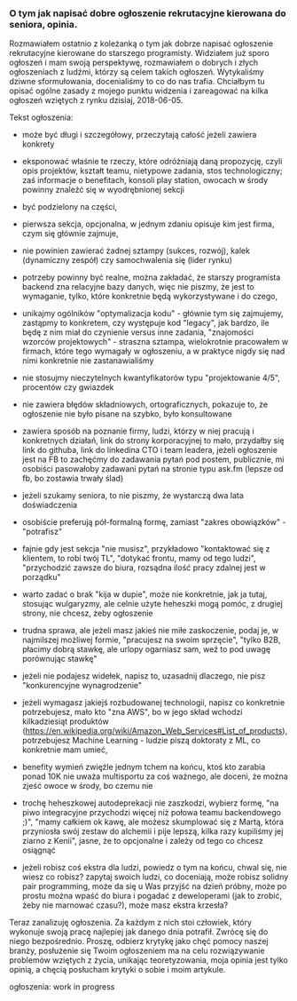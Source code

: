 ### O tym jak napisać dobre ogłoszenie rekrutacyjne kierowana do seniora, opinia.

Rozmawiałem ostatnio z koleżanką o tym jak dobrze napisać ogłoszenie rekrutacyjne kierowane do starszego programisty. Widziałem już sporo ogłoszeń i mam swoją perspektywę, rozmawiałem o dobrych i złych ogłoszeniach z ludźmi, którzy są celem takich ogłoszeń. Wytykaliśmy dziwne sformułowania, docenialiśmy to co do nas trafia. Chciałbym tu opisać ogólne zasady z mojego punktu widzenia i zareagować na kilka ogłoszeń wziętych z rynku dzisiaj, 2018-06-05.

Tekst ogłoszenia:

- może być długi i szczegółowy, przeczytają całość jeżeli zawiera konkrety

- eksponować właśnie te rzeczy, które odróżniają daną propozycję, czyli opis projektów, kształt teamu, nietypowe zadania, stos technologiczny; zaś informacje o benefitach, konsoli play station, owocach w środy powinny znaleźć się w wyodrębnionej sekcji

- być podzielony na części,

-  pierwsza sekcja, opcjonalna, w jednym zdaniu opisuje kim jest firma, czym się głównie zajmuje,

- nie powinien  zawierać żadnej sztampy (sukces, rozwój), kalek (dynamiczny zespół) czy samochwalenia się (lider rynku)

- potrzeby powinny być realne, można zakładać, że starszy programista backend zna relacyjne bazy danych, więc nie piszmy, że jest to wymaganie, tylko, które konkretnie będą wykorzystywane i do czego,

- unikajmy ogólników "optymalizacja kodu" - głównie tym się zajmujemy, zastąpmy to konkretem, czy występuje kod "legacy", jak bardzo, ile będę z nim miał do czynienie versus inne zadania, "znajomości wzorców projektowych" - straszna sztampa, wielokrotnie pracowałem w firmach, które tego wymagały w ogłoszeniu, a w praktyce nigdy się nad nimi konkretnie nie zastanawialiśmy

- nie stosujmy nieczytelnych kwantyfikatorów typu "projektowanie 4/5",  procentów czy gwiazdek

- nie zawiera błędów składniowych, ortograficznych, pokazuje to, że ogłoszenie nie było pisane na szybko, było konsultowane

- zawiera sposób na poznanie firmy, ludzi, którzy w niej pracują i konkretnych działań, link do strony korporacyjnej to mało, przydałby się link do githuba, link do linkedina CTO i team leadera, jeżeli ogłoszenie jest na FB to zachęćmy do zadawania pytań pod postem, publicznie, mi osobiści pasowałoby zadawani pytań na stronie typu ask.fm (lepsze od fb, bo zostawia trwały ślad)

- jeżeli szukamy seniora, to nie piszmy, że wystarczą dwa lata doświadczenia

- osobiście preferują pół-formalną formę, zamiast "zakres obowiązków" - "potrafisz"

- fajnie gdy jest sekcja "nie musisz", przykładowo "kontaktować się z klientem, to robi twój TL", "dotykać frontu, mamy od tego ludzi", "przychodzić zawsze do biura, rozsądna ilość pracy zdalnej jest w porządku"

- warto zadać o brak "kija w dupie", może nie konkretnie, jak ja tutaj, stosując wulgaryzmy, ale celnie użyte heheszki mogą pomóc, z drugiej strony, nie chcesz, żeby ogłoszenie

- trudna sprawa, ale jeżeli masz jakieś nie miłe zaskoczenie, podaj je, w najmilszej możliwej formie, "pracujesz na swoim sprzęcie", "tylko B2B, płacimy dobrą stawkę, ale urlopy ogarniasz sam, weź to pod uwagę porównując stawkę"

- jeżeli nie podajesz widełek, napisz to, uzasadnij dlaczego, nie pisz "konkurencyjne wynagrodzenie"

- jeżeli wymagasz jakiejś rozbudowanej technologii, napisz co konkretnie potrzebujesz, mało kto "zna AWS", bo w jego skład wchodzi kilkadziesiąt produktów (https://en.wikipedia.org/wiki/Amazon_Web_Services#List_of_products), potrzebujesz Machine Learning - ludzie piszą doktoraty z ML, co konkretnie mam umieć,

- benefity wymień zwięźle jednym tchem na końcu, ktoś kto zarabia ponad 10K nie uważa multisportu za coś ważnego, ale doceni, że można zjeść owoce w środy, bo czemu nie

- trochę heheszkowej autodeprekacji nie zaszkodzi, wybierz formę, "na piwo integracyjne przychodzi więcej niż połowa teamu backendowego ;)", "mamy całkiem ok kawę, ale możesz skumplować się z Martą, która przyniosła swój zestaw do alchemii i pije lepszą, kilka razy kupiliśmy jej ziarno z Kenii", jasne, że to opcjonalne i zależy od tego co chcesz osiągnąć

- jeżeli robisz coś ekstra dla ludzi, powiedz o tym na końcu, chwal się, nie wiesz co robisz? zapytaj swoich ludzi, co doceniają, może robisz solidny pair programming, może da się u Was przyjść na dzień próbny, może po prostu można wpaść do biura i pogadać z deweloperami (jak to zrobić, żeby nie marnować czasu?), może masz ekstra krzesła?

Teraz zanalizuję ogłoszenia. Za każdym z nich stoi człowiek, który wykonuje swoją pracę najlepiej jak danego dnia potrafił. Zwrócę się do niego bezpośrednio. Proszę, odbierz krytykę jako chęć pomocy naszej branży, posłużenie się Twoim ogłoszeniem ma na celu rozwiązywanie problemów wziętych z życia, unikając teoretyzowania, moja opinia jest tylko opinią, a chęcią posłucham krytyki o sobie i moim artykule.


ogłoszenia: work in progress
